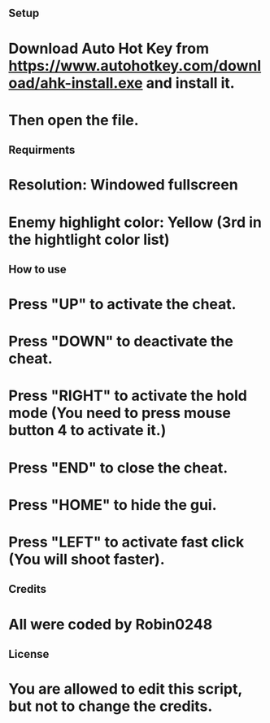 ## Setup

# Download Auto Hot Key from https://www.autohotkey.com/download/ahk-install.exe and install it.
# Then open the file.

## Requirments

# Resolution: Windowed fullscreen
# Enemy highlight color: Yellow (3rd in the hightlight color list)

## How to use

# Press "UP" to activate the cheat.
# Press "DOWN" to deactivate the cheat.
# Press "RIGHT" to activate the hold mode (You need to press mouse button 4 to activate it.)
# Press "END" to close the cheat.
# Press "HOME" to hide the gui.
# Press "LEFT" to activate fast click (You will shoot faster).

## Credits

# All were coded by Robin0248

## License

# You are allowed to edit this script, but not to change the credits.
